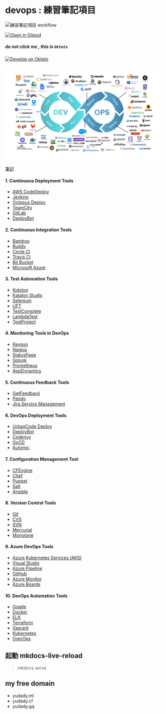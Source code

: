 # devops : 練習筆記項目

![練習筆記項目 workflow](https://github.com/yudady/yudady.github.io/actions/workflows/mkdocs-gh-deploy.yml/badge.svg)



[![Open in Gitpod](https://gitpod.io/button/open-in-gitpod.svg)](https://gitpod.io/#https://github.com/yudady/yudady.github.io)



##### do not click me , this is `Okteto`
[![Develop on Okteto](https://okteto.com/develop-okteto.svg)](https://cloud.okteto.com/deploy)


![devops](./images/DevOps-Tools.svg)

[筆記](https://yudady.github.io/)


#### 1\. Continuous Deployment Tools

- [AWS CodeDeploy](https://aws.amazon.com/codedeploy/)
- [Jenkins](https://www.jenkins.io/)
- [Octopus Deploy](https://octopus.com/)
- [TeamCity](https://www.jetbrains.com/teamcity/)
- [GitLab](https://about.gitlab.com/)
- [DeployBot](https://deploybot.com/)

#### 2\. Continuous Integration Tools

- [Bamboo](https://www.atlassian.com/software/bamboo)
- [Buddy](https://buddy.works/)
- [Circle CI](https://circleci.com/)
- [Travis CI](https://travis-ci.org/)
- [Bit Bucket](https://bitbucket.org/)
- [Microsoft Azure](https://azure.microsoft.com/en-us/)

#### 3\. Test Automation Tools

- [Kobiton](https://kobiton.com/)
- [Katalon Studio](https://www.katalon.com/)
- [Selenium](https://www.selenium.dev/)
- [UFT](https://www.microfocus.com/en-us/products/uft-one/overview)
- [TestComplete](https://smartbear.com/product/testcomplete/overview/)
- [LambdaTest](https://www.lambdatest.com/)
- [TestProject](https://testproject.io/)

#### 4\. Monitoring Tools in DevOps

- [Raygun](https://raygun.com/)
- [Nagios](https://www.nagios.org/)
- [StatusPage](https://www.atlassian.com/software/statuspage)
- [Splunk](https://www.splunk.com/)
- [Prometheus](https://prometheus.io/)
- [AppDynamics](https://www.appdynamics.com/)

#### 5\. Continuous Feedback Tools

- [GetFeedback](https://www.getfeedback.com/en/)
- [Pendo](https://www.pendo.io/)
- [Jira Service Management](https://www.atlassian.com/software/jira/service-management)

#### 6\. DevOps Deployment Tools

- [UrbanCode Deploy](https://www.ibm.com/cloud/urbancode?)
- [DeployBot](https://deploybot.com/)
- [Codenvy](https://developers.redhat.com/products/codeready-workspaces/overview)
- [GoCD](https://www.gocd.org/)
- [Automic](https://www.broadcom.com/)

#### 7\. Configuration Management Tool

- [CFEngine](https://cfengine.com/)
- [Chef](https://www.chef.io/)
- [Puppet](https://puppet.com/)
- [Salt](https://www.vmware.com/support/acquisitions/saltstack.html)
- [Ansible](https://www.ansible.com/)

#### 8\. Version Control Tools

- [Git](https://git-scm.com/)
- [CVS](https://www.nongnu.org/cvs/)
- [SVN](https://subversion.apache.org/)
- [Mercurial](https://www.mercurial-scm.org/)
- [Monotone](https://www.monotone.ca/)

#### 9\. Azure DevOps Tools

- [Azure Kubernetes Services (AKS)](https://azure.microsoft.com/en-in/services/kubernetes-service/)
- [Visual Studio](https://azure.microsoft.com/en-in/products/visual-studio/)
- [Azure Pipeline](https://azure.microsoft.com/en-in/services/devops/pipelines/)
- [GitHub](https://azure.microsoft.com/en-in/products/github/)
- [Azure Monitor](https://azure.microsoft.com/en-in/services/monitor/)
- [Azure Boards](https://azure.microsoft.com/en-in/services/devops/boards/)

#### 10\. DevOps Automation Tools

- [Gradle](https://gradle.org/)
- [Docker](https://www.docker.com/)
- [ELK](https://www.elastic.co/what-is/elk-stack)
- [Terraform](https://www.terraform.io/)
- [Vagrant](https://www.vagrantup.com/)
- [Kubernetes](https://kubernetes.io/)
- [OverOps](https://www.overops.com/)

## 起動 mkdocs-live-reload

> mkdocs serve

## my free domain

* yudady.ml
* yudady.cf
* yudady.gq



